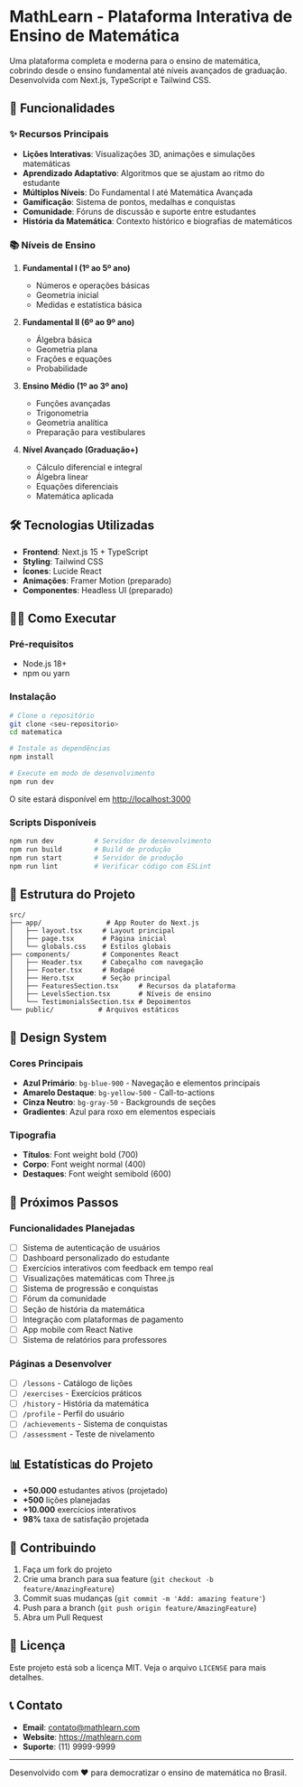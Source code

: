 # MathLearn - Plataforma Interativa de Ensino de Matemática

Uma plataforma completa e moderna para o ensino de matemática, cobrindo desde o ensino fundamental até níveis avançados de graduação. Desenvolvida com Next.js, TypeScript e Tailwind CSS.

## 🚀 Funcionalidades

### ✨ Recursos Principais
- **Lições Interativas**: Visualizações 3D, animações e simulações matemáticas
- **Aprendizado Adaptativo**: Algoritmos que se ajustam ao ritmo do estudante
- **Múltiplos Níveis**: Do Fundamental I até Matemática Avançada
- **Gamificação**: Sistema de pontos, medalhas e conquistas
- **Comunidade**: Fóruns de discussão e suporte entre estudantes
- **História da Matemática**: Contexto histórico e biografias de matemáticos

### 📚 Níveis de Ensino
1. **Fundamental I (1º ao 5º ano)**
   - Números e operações básicas
   - Geometria inicial
   - Medidas e estatística básica

2. **Fundamental II (6º ao 9º ano)**
   - Álgebra básica
   - Geometria plana
   - Frações e equações
   - Probabilidade

3. **Ensino Médio (1º ao 3º ano)**
   - Funções avançadas
   - Trigonometria
   - Geometria analítica
   - Preparação para vestibulares

4. **Nível Avançado (Graduação+)**
   - Cálculo diferencial e integral
   - Álgebra linear
   - Equações diferenciais
   - Matemática aplicada

## 🛠️ Tecnologias Utilizadas

- **Frontend**: Next.js 15 + TypeScript
- **Styling**: Tailwind CSS
- **Ícones**: Lucide React
- **Animações**: Framer Motion (preparado)
- **Componentes**: Headless UI (preparado)

## 🏃‍♂️ Como Executar

### Pré-requisitos
- Node.js 18+ 
- npm ou yarn

### Instalação
```bash
# Clone o repositório
git clone <seu-repositorio>
cd matematica

# Instale as dependências
npm install

# Execute em modo de desenvolvimento
npm run dev
```

O site estará disponível em [http://localhost:3000](http://localhost:3000)

### Scripts Disponíveis

```bash
npm run dev          # Servidor de desenvolvimento
npm run build        # Build de produção
npm run start        # Servidor de produção
npm run lint         # Verificar código com ESLint
```

## 📁 Estrutura do Projeto

```
src/
├── app/                # App Router do Next.js
│   ├── layout.tsx     # Layout principal
│   ├── page.tsx       # Página inicial
│   └── globals.css    # Estilos globais
├── components/        # Componentes React
│   ├── Header.tsx     # Cabeçalho com navegação
│   ├── Footer.tsx     # Rodapé
│   ├── Hero.tsx       # Seção principal
│   ├── FeaturesSection.tsx     # Recursos da plataforma
│   ├── LevelsSection.tsx       # Níveis de ensino
│   └── TestimonialsSection.tsx # Depoimentos
└── public/           # Arquivos estáticos
```

## 🎨 Design System

### Cores Principais
- **Azul Primário**: `bg-blue-900` - Navegação e elementos principais
- **Amarelo Destaque**: `bg-yellow-500` - Call-to-actions
- **Cinza Neutro**: `bg-gray-50` - Backgrounds de seções
- **Gradientes**: Azul para roxo em elementos especiais

### Tipografia
- **Títulos**: Font weight bold (700)
- **Corpo**: Font weight normal (400)
- **Destaques**: Font weight semibold (600)

## 🚀 Próximos Passos

### Funcionalidades Planejadas
- [ ] Sistema de autenticação de usuários
- [ ] Dashboard personalizado do estudante
- [ ] Exercícios interativos com feedback em tempo real
- [ ] Visualizações matemáticas com Three.js
- [ ] Sistema de progressão e conquistas
- [ ] Fórum da comunidade
- [ ] Seção de história da matemática
- [ ] Integração com plataformas de pagamento
- [ ] App mobile com React Native
- [ ] Sistema de relatórios para professores

### Páginas a Desenvolver
- [ ] `/lessons` - Catálogo de lições
- [ ] `/exercises` - Exercícios práticos
- [ ] `/history` - História da matemática
- [ ] `/profile` - Perfil do usuário
- [ ] `/achievements` - Sistema de conquistas
- [ ] `/assessment` - Teste de nivelamento

## 📊 Estatísticas do Projeto

- **+50.000** estudantes ativos (projetado)
- **+500** lições planejadas
- **+10.000** exercícios interativos
- **98%** taxa de satisfação projetada

## 🤝 Contribuindo

1. Faça um fork do projeto
2. Crie uma branch para sua feature (`git checkout -b feature/AmazingFeature`)
3. Commit suas mudanças (`git commit -m 'Add: amazing feature'`)
4. Push para a branch (`git push origin feature/AmazingFeature`)
5. Abra um Pull Request

## 📝 Licença

Este projeto está sob a licença MIT. Veja o arquivo `LICENSE` para mais detalhes.

## 📞 Contato

- **Email**: contato@mathlearn.com
- **Website**: https://mathlearn.com
- **Suporte**: (11) 9999-9999

---

Desenvolvido com ❤️ para democratizar o ensino de matemática no Brasil.
